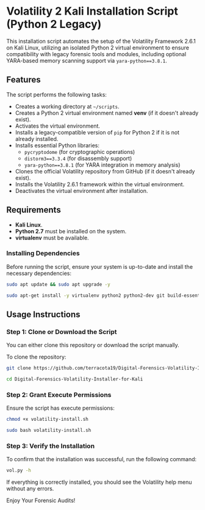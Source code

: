# Volatility 2 Kali Installation Script (Python 2 Legacy)

This installation script automates the setup of the Volatility Framework 2.6.1 on Kali Linux, utilizing an isolated Python 2 virtual environment to ensure compatibility with legacy forensic tools and modules, including optional YARA-based memory scanning support via `yara-python==3.8.1`.

## Features

The script performs the following tasks:

- Creates a working directory at `~/scripts`.
- Creates a Python 2 virtual environment named **venv** (if it doesn't already exist).
- Activates the virtual environment.
- Installs a legacy-compatible version of `pip` for Python 2 if it is not already installed.
- Installs essential Python libraries:
  - `pycryptodome` (for cryptographic operations)
  - `distorm3==3.3.4` (for disassembly support)
  - `yara-python==3.8.1` (for YARA integration in memory analysis)
- Clones the official Volatility repository from GitHub (if it doesn't already exist).
- Installs the Volatility 2.6.1 framework within the virtual environment.
- Deactivates the virtual environment after installation.


## Requirements

- **Kali Linux**.
- **Python 2.7** must be installed on the system.
- **virtualenv** must be available.

### Installing Dependencies

Before running the script, ensure your system is up-to-date and install the necessary dependencies:

```bash
sudo apt update && sudo apt upgrade -y
```
```bash
sudo apt-get install -y virtualenv python2 python2-dev git build-essential libssl-dev libffi-dev
```


## Usage Instructions

### Step 1: Clone or Download the Script

You can either clone this repository or download the script manually.

To clone the repository:

```bash
git clone https://github.com/terracota19/Digital-Forensics-Volatility-Installer-for-Kali.git
```
```bash
cd Digital-Forensics-Volatility-Installer-for-Kali
```

### Step 2: Grant Execute Permissions

Ensure the script has execute permissions:

```bash
chmod +x volatility-install.sh
```
```bash
sudo bash volatility-install.sh
```
### Step 3: Verify the Installation
To confirm that the installation was successful, run the following command:

```bash
vol.py -h
```
If everything is correctly installed, you should see the Volatility help menu without any errors.

Enjoy Your Forensic Audits!
